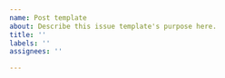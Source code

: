 ```yaml
---
name: Post template
about: Describe this issue template's purpose here.
title: ''
labels: ''
assignees: ''

---
```




